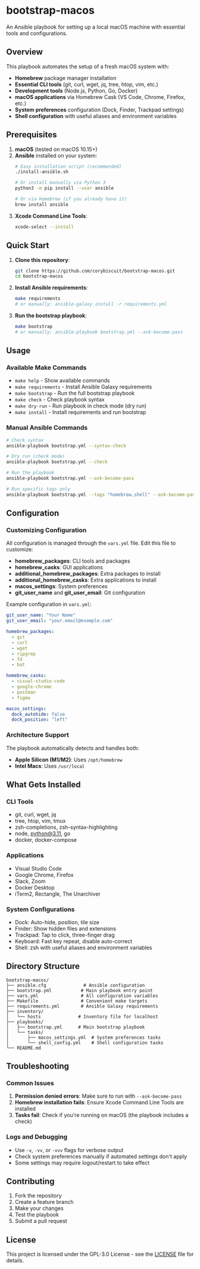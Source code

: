 # bootstrap-macos

An Ansible playbook for setting up a local macOS machine with essential tools and configurations.

## Overview

This playbook automates the setup of a fresh macOS system with:

- **Homebrew** package manager installation
- **Essential CLI tools** (git, curl, wget, jq, tree, htop, vim, etc.)
- **Development tools** (Node.js, Python, Go, Docker)
- **macOS applications** via Homebrew Cask (VS Code, Chrome, Firefox, etc.)
- **System preferences** configuration (Dock, Finder, Trackpad settings)
- **Shell configuration** with useful aliases and environment variables

## Prerequisites

1. **macOS** (tested on macOS 10.15+)
2. **Ansible** installed on your system:
   ```bash
   # Easy installation script (recommended)
   ./install-ansible.sh
   
   # Or install manually via Python 3
   python3 -m pip install --user ansible
   
   # Or via Homebrew (if you already have it)
   brew install ansible
   ```
3. **Xcode Command Line Tools**:
   ```bash
   xcode-select --install
   ```

## Quick Start

1. **Clone this repository**:
   ```bash
   git clone https://github.com/corybiscuit/bootstrap-macos.git
   cd bootstrap-macos
   ```

2. **Install Ansible requirements**:
   ```bash
   make requirements
   # or manually: ansible-galaxy install -r requirements.yml
   ```

3. **Run the bootstrap playbook**:
   ```bash
   make bootstrap
   # or manually: ansible-playbook bootstrap.yml --ask-become-pass
   ```

## Usage

### Available Make Commands

- `make help` - Show available commands
- `make requirements` - Install Ansible Galaxy requirements
- `make bootstrap` - Run the full bootstrap playbook
- `make check` - Check playbook syntax
- `make dry-run` - Run playbook in check mode (dry run)
- `make install` - Install requirements and run bootstrap

### Manual Ansible Commands

```bash
# Check syntax
ansible-playbook bootstrap.yml --syntax-check

# Dry run (check mode)
ansible-playbook bootstrap.yml --check

# Run the playbook
ansible-playbook bootstrap.yml --ask-become-pass

# Run specific tags only
ansible-playbook bootstrap.yml --tags "homebrew,shell" --ask-become-pass
```

## Configuration

### Customizing Configuration

All configuration is managed through the `vars.yml` file. Edit this file to customize:

- **homebrew_packages**: CLI tools and packages
- **homebrew_casks**: GUI applications
- **additional_homebrew_packages**: Extra packages to install
- **additional_homebrew_casks**: Extra applications to install
- **macos_settings**: System preferences
- **git_user_name** and **git_user_email**: Git configuration

Example configuration in `vars.yml`:
```yaml
git_user_name: "Your Name"
git_user_email: "your.email@example.com"

homebrew_packages:
  - git
  - curl
  - wget
  - ripgrep
  - fd
  - bat

homebrew_casks:
  - visual-studio-code
  - google-chrome
  - postman
  - figma

macos_settings:
  dock_autohide: false
  dock_position: "left"
```

### Architecture Support

The playbook automatically detects and handles both:
- **Apple Silicon (M1/M2)**: Uses `/opt/homebrew`
- **Intel Macs**: Uses `/usr/local`

## What Gets Installed

### CLI Tools
- git, curl, wget, jq
- tree, htop, vim, tmux
- zsh-completions, zsh-syntax-highlighting
- node, python@3.11, go
- docker, docker-compose

### Applications
- Visual Studio Code
- Google Chrome, Firefox
- Slack, Zoom
- Docker Desktop
- iTerm2, Rectangle, The Unarchiver

### System Configurations
- Dock: Auto-hide, position, tile size
- Finder: Show hidden files and extensions
- Trackpad: Tap to click, three-finger drag
- Keyboard: Fast key repeat, disable auto-correct
- Shell: zsh with useful aliases and environment variables

## Directory Structure

```
bootstrap-macos/
├── ansible.cfg              # Ansible configuration
├── bootstrap.yml           # Main playbook entry point
├── vars.yml                # All configuration variables
├── Makefile                # Convenient make targets
├── requirements.yml        # Ansible Galaxy requirements
├── inventory/
│   └── hosts              # Inventory file for localhost
├── playbooks/
│   ├── bootstrap.yml      # Main bootstrap playbook
│   └── tasks/
│       ├── macos_settings.yml  # System preferences tasks
│       └── shell_config.yml    # Shell configuration tasks
└── README.md
```

## Troubleshooting

### Common Issues

1. **Permission denied errors**: Make sure to run with `--ask-become-pass`
2. **Homebrew installation fails**: Ensure Xcode Command Line Tools are installed
3. **Tasks fail**: Check if you're running on macOS (the playbook includes a check)

### Logs and Debugging

- Use `-v`, `-vv`, or `-vvv` flags for verbose output
- Check system preferences manually if automated settings don't apply
- Some settings may require logout/restart to take effect

## Contributing

1. Fork the repository
2. Create a feature branch
3. Make your changes
4. Test the playbook
5. Submit a pull request

## License

This project is licensed under the GPL-3.0 License - see the [LICENSE](LICENSE) file for details.
